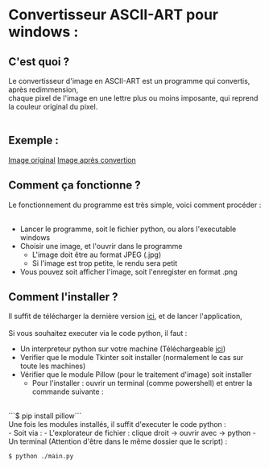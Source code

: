 # Convertisseur ASCII-ART pour windows :

## C'est quoi ?

Le convertisseur d'image en ASCII-ART est un programme qui convertis, après redimmension, <br>
chaque pixel de l'image en une lettre plus ou moins imposante, qui reprend la couleur original du pixel.<br><br>

## Exemple :
[Image original](https://github.com/HookSandeer/ASCII-Art/blob/main/Asset/before.jpg "photo")
[Image après convertion](https://github.com/HookSandeer/ASCII-Art/blob/main/Asset/after.png "photo")
## Comment ça fonctionne ?

Le fonctionnement du programme est très simple, voici comment procéder :
<br>
<br>
- Lancer le programme, soit le fichier python, ou alors l'executable windows
- Choisir une image, et l'ouvrir dans le programme
    - L'image doit être au format JPEG (.jpg)
    - Si l'image est trop petite, le rendu sera petit
- Vous pouvez soit afficher l'image, soit l'enregister en format .png

## Comment l'installer ?

Il suffit de télécharger la dernière version [ici](https://github.com/HookSandeer/ASCII-Art/releases), et de lancer l'application,
<br>
<br>
Si vous souhaitez executer via le code python, il faut :
- Un interpreteur python sur votre machine (Téléchargeable [ici](https://www.python.org/downloads/))
- Verifier que le module Tkinter soit installer (normalement le cas sur toute les machines)
- Vérifier que le module Pillow (pour le traitement d'image) soit installer
    - Pour l'installer : ouvrir un terminal (comme powershell) et entrer la commande suivante :
<br>
```$ pip install pillow```
<br>
Une fois les modules installés, il suffit d'executer le code python :
<br>
- Soit via : 
    - L'explorateur de fichier : clique droit -> ouvrir avec -> python
    - Un terminal (Attention d'être dans le même dossier que le script) :


```$ python ./main.py```